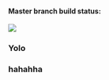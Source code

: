 #### Master branch build status:
![](https://travis-ci.org/Jasbir23/JestTry.svg?branch=master)
### Yolo
### hahahha
